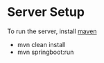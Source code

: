 
# Server Setup

To run the server, install [maven](https://maven.apache.org/)

- mvn clean install
- mvn springboot:run
